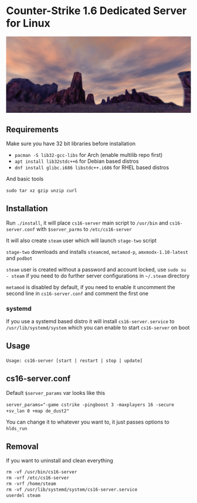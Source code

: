 # Counter-Strike 1.6 Dedicated Server for Linux

![screenshot](screenshot.jpg)

## Requirements

Make sure you have 32 bit libraries before installation

- ```pacman -S lib32-gcc-libs``` for Arch (enable multilib repo first)
- ```apt install lib32stdc++6``` for Debian based distros
- ```dnf install glibc.i686 libstdc++.i686``` for RHEL based distros

And basic tools

```sudo tar xz gzip unzip curl```

## Installation

Run ```./install```, it will place ```cs16-server``` main script to ```/usr/bin``` and ```cs16-server.conf``` with ```$server_parms``` to ```/etc/cs16-server```

It will also create ```steam``` user which will launch ```stage-two``` script

```stage-two``` downloads and installs ```steamcmd```, ```metamod-p```, ```amxmodx-1.10-latest``` and ```podbot```

```steam``` user is created without a password and account locked, use ```sudo su - steam``` if you need to do further server configurations in ```~/.steam``` directory

```metamod``` is disabled by default, if you need to enable it uncomment the second line in ```cs16-server.conf``` and comment the first one

### systemd

If you use a systemd based distro it will install ```cs16-server.service``` to ```/usr/lib/systemd/system``` which you can enable to start ```cs16-server``` on boot

## Usage

```Usage: cs16-server [start | restart | stop | update]```

## cs16-server.conf

Default ```$server_params``` var looks like this

```server_params="-game cstrike -pingboost 3 -maxplayers 16 -secure +sv_lan 0 +map de_dust2"```

You can change it to whatever you want to, it just passes options to ```hlds_run```

## Removal

If you want to uninstall and clean everything

```
rm -vf /usr/bin/cs16-server
rm -vrf /etc/cs16-server
rm -vrf /home/steam
rm -vf /usr/lib/systemd/system/cs16-server.service
userdel steam
```
